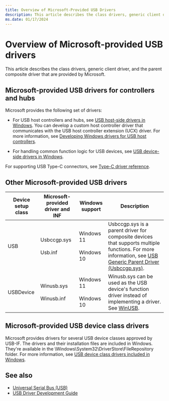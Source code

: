 ```yaml
---
title: Overview of Microsoft-Provided USB Drivers
description: This article describes the class drivers, generic client driver, and the parent composite driver that are provided by Microsoft.
ms.date: 01/17/2024
---
```


# Overview of Microsoft-provided USB drivers

This article describes the class drivers, generic client driver, and the parent composite driver that are provided by Microsoft.

## Microsoft-provided USB drivers for controllers and hubs

Microsoft provides the following set of drivers:

- For USB host controllers and hubs, see [USB host-side drivers in Windows](usb-3-0-driver-stack-architecture.md). You can develop a custom host controller driver that communicates with the USB host controller extension (UCX) driver. For more information, see [Developing Windows drivers for USB host controllers](developing-windows-drivers-for-usb-host-controllers.md).

- For handling common function logic for USB devices, see [USB device-side drivers in Windows](usb-device-side-drivers-in-windows.md).

For supporting USB Type-C connectors, see [Type-C driver reference](/windows-hardware/drivers/ddi/_usbref/#type-c-driver-reference).

## Other Microsoft-provided USB drivers

| Device setup class | Microsoft-provided driver and INF | Windows support | Description |
|---|---|---|---|
| USB | Usbccgp.sys<br/><br/>Usb.inf | Windows 11<br/><br/>Windows 10 | Usbccgp.sys is a parent driver for composite devices that supports multiple functions. For more information, see [USB Generic Parent Driver (Usbccgp.sys)](usb-common-class-generic-parent-driver.md). |
| USBDevice | Winusb.sys<br/><br/>Winusb.inf | Windows 11<br/><br/>Windows 10 | Winusb.sys can be used as the USB device's function driver instead of implementing a driver. See [WinUSB](how-to-write-a-windows-desktop-app-that-communicates-with-a-usb-device.md). |

## Microsoft-provided USB device class drivers

Microsoft provides drivers for several USB device classes approved by USB-IF. The drivers and their installation files are included in Windows. They're available in the \\Windows\\System32\\DriverStore\\FileRepository folder. For more information, see [USB device class drivers included in Windows](supported-usb-classes.md).

## See also

- [Universal Serial Bus (USB)](../index.yml)
- [USB Driver Development Guide](usb-driver-development-guide.md)
